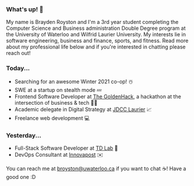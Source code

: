 ### What's up! 👋

My name is Brayden Royston and I'm a 3rd year student completing the Computer Science and Business administration Double Degree program at the University of Waterloo and Wilfrid Laurier University. My interests lie in software engineering, business and finance, sports, and fitness. Read more about my professional life below and if you're interested in chatting please reach out!

### Today...
- Searching for an awesome Winter 2021 co-op! ☃️
- SWE at a startup on stealth mode 💤
- Frontend Software Developer at [The GoldenHack](https://www.thegoldenhack.ca/), a hackathon at the intersection of business & tech 💛💜
- Academic delegate in Digital Strategy at [JDCC Laurier](https://www.instagram.com/jdcclaurier/) 📈
- Freelance web development 💻

### Yesterday...
- Full-Stack Software Developer at [TD Lab](https://tdlab.io) 🚀
- DevOps Consultant at [Innovapost](https://innovapost.com) ✉️

You can reach me at broyston@uwaterloo.ca if you want to chat ☕! Have a good one :D
